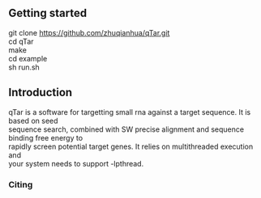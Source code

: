 ## Getting started
  
git clone https://github.com/zhuqianhua/qTar.git <br>
cd qTar <br>
make<br>
cd example<br>
sh run.sh<br>
  
## Introduction

qTar is a software for targetting small rna against a target sequence. It is based on seed <br>
sequence search, combined with SW precise alignment and sequence binding free energy to <br>
rapidly screen potential target genes. It relies on multithreaded execution and <br>
your system needs to support -lpthread. <br>

### Citing ###



